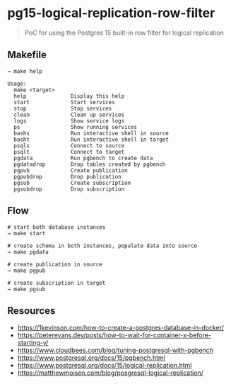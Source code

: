 # pg15-logical-replication-row-filter

> PoC for using the Postgres 15 built-in row filter for logical replication

## Makefile

```shell
→ make help

Usage:
  make <target>
  help              Display this help
  start             Start services
  stop              Stop services
  clean             Clean up services
  logs              Show service logs
  ps                Show running services
  bashs             Run interactive shell in source
  basht             Run interactive shell in target
  psqls             Connect to source
  psqlt             Connect to target
  pgdata            Run pgbench to create data
  pgdatadrop        Drop tables created by pgbench
  pgpub             Create publication
  pgpubdrop         Drop publication
  pgsub             Create subscription
  pgsubdrop         Drop subscription
```

## Flow

```shell
# start both database instances
→ make start

# create schema in both instances, populate data into source
→ make pgdata

# create publication in source
→ make pgpub

# create subscription in target
→ make pgsub
```

## Resources

- <https://1kevinson.com/how-to-create-a-postgres-database-in-docker/>
- <https://peterevans.dev/posts/how-to-wait-for-container-x-before-starting-y/>
- <https://www.cloudbees.com/blog/tuning-postgresql-with-pgbench>
- <https://www.postgresql.org/docs/15/pgbench.html>
- <https://www.postgresql.org/docs/15/logical-replication.html>
- <https://matthewmoisen.com/blog/posgresql-logical-replication/>
